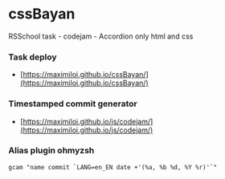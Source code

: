 # cssBayan

RSSchool task - codejam - Accordion only html and css

### Task deploy

-   [https://maximiloi.github.io/cssBayan/](https://maximiloi.github.io/cssBayan/)

### Timestamped commit generator

-   [https://maximiloi.github.io/js/codejam/](https://maximiloi.github.io/js/codejam/)

### Alias plugin ohmyzsh

```
gcam "name commit `LANG=en_EN date +'(%a, %b %d, %Y %r)'`"
```
